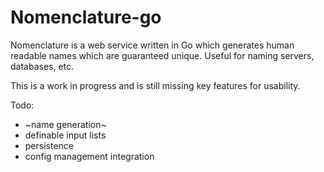 
Nomenclature-go
===============

Nomenclature is a web service written in Go which generates human readable names which
are guaranteed unique. Useful for naming servers, databases, etc.

This is a work in progress and is still missing key features for usability.

Todo:
* ~name generation~
* definable input lists
* persistence
* config management integration
